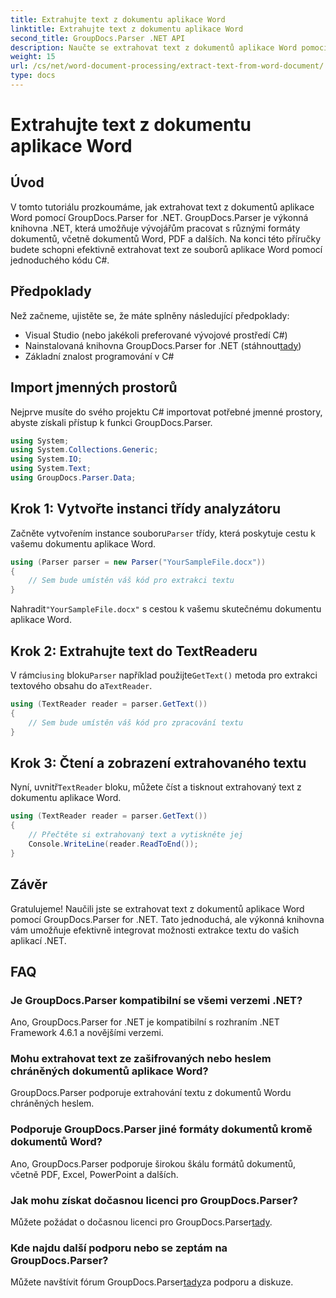 ```yaml
---
title: Extrahujte text z dokumentu aplikace Word
linktitle: Extrahujte text z dokumentu aplikace Word
second_title: GroupDocs.Parser .NET API
description: Naučte se extrahovat text z dokumentů aplikace Word pomocí GroupDocs.Parser for .NET. Podrobný průvodce s příklady kódu.
weight: 15
url: /cs/net/word-document-processing/extract-text-from-word-document/
type: docs
---
```

# Extrahujte text z dokumentu aplikace Word

## Úvod
V tomto tutoriálu prozkoumáme, jak extrahovat text z dokumentů aplikace Word pomocí GroupDocs.Parser for .NET. GroupDocs.Parser je výkonná knihovna .NET, která umožňuje vývojářům pracovat s různými formáty dokumentů, včetně dokumentů Word, PDF a dalších. Na konci této příručky budete schopni efektivně extrahovat text ze souborů aplikace Word pomocí jednoduchého kódu C#.
## Předpoklady
Než začneme, ujistěte se, že máte splněny následující předpoklady:
- Visual Studio (nebo jakékoli preferované vývojové prostředí C#)
- Nainstalovaná knihovna GroupDocs.Parser for .NET (stáhnout[tady](https://releases.groupdocs.com/parser/net/))
- Základní znalost programování v C#

## Import jmenných prostorů
Nejprve musíte do svého projektu C# importovat potřebné jmenné prostory, abyste získali přístup k funkci GroupDocs.Parser.
```csharp
using System;
using System.Collections.Generic;
using System.IO;
using System.Text;
using GroupDocs.Parser.Data;
```
## Krok 1: Vytvořte instanci třídy analyzátoru
 Začněte vytvořením instance souboru`Parser` třídy, která poskytuje cestu k vašemu dokumentu aplikace Word.
```csharp
using (Parser parser = new Parser("YourSampleFile.docx"))
{
    // Sem bude umístěn váš kód pro extrakci textu
}
```
 Nahradit`"YourSampleFile.docx"` s cestou k vašemu skutečnému dokumentu aplikace Word.
## Krok 2: Extrahujte text do TextReaderu
 V rámci`using` bloku`Parser` například použijte`GetText()` metoda pro extrakci textového obsahu do a`TextReader`.
```csharp
using (TextReader reader = parser.GetText())
{
    // Sem bude umístěn váš kód pro zpracování textu
}
```
## Krok 3: Čtení a zobrazení extrahovaného textu
 Nyní, uvnitř`TextReader` bloku, můžete číst a tisknout extrahovaný text z dokumentu aplikace Word.
```csharp
using (TextReader reader = parser.GetText())
{
    // Přečtěte si extrahovaný text a vytiskněte jej
    Console.WriteLine(reader.ReadToEnd());
}
```

## Závěr
Gratulujeme! Naučili jste se extrahovat text z dokumentů aplikace Word pomocí GroupDocs.Parser for .NET. Tato jednoduchá, ale výkonná knihovna vám umožňuje efektivně integrovat možnosti extrakce textu do vašich aplikací .NET.

## FAQ
### Je GroupDocs.Parser kompatibilní se všemi verzemi .NET?
Ano, GroupDocs.Parser for .NET je kompatibilní s rozhraním .NET Framework 4.6.1 a novějšími verzemi.
### Mohu extrahovat text ze zašifrovaných nebo heslem chráněných dokumentů aplikace Word?
GroupDocs.Parser podporuje extrahování textu z dokumentů Wordu chráněných heslem.
### Podporuje GroupDocs.Parser jiné formáty dokumentů kromě dokumentů Word?
Ano, GroupDocs.Parser podporuje širokou škálu formátů dokumentů, včetně PDF, Excel, PowerPoint a dalších.
### Jak mohu získat dočasnou licenci pro GroupDocs.Parser?
 Můžete požádat o dočasnou licenci pro GroupDocs.Parser[tady](https://purchase.groupdocs.com/temporary-license/).
### Kde najdu další podporu nebo se zeptám na GroupDocs.Parser?
 Můžete navštívit fórum GroupDocs.Parser[tady](https://forum.groupdocs.com/c/parser/17)za podporu a diskuze.